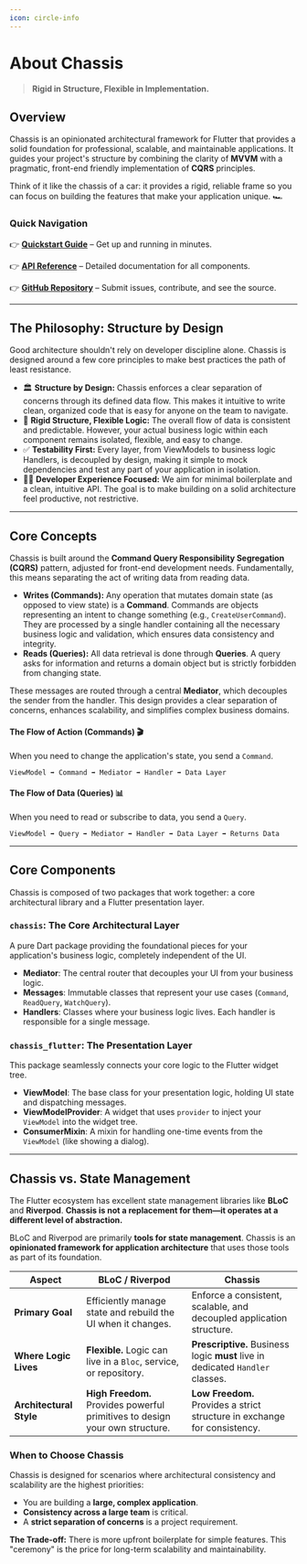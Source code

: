 ```yaml
---
icon: circle-info
---
```


# About Chassis

> **Rigid in Structure, Flexible in Implementation.**

## Overview

Chassis is an opinionated architectural framework for Flutter that provides a solid foundation for professional, scalable, and maintainable applications. It guides your project's structure by combining the clarity of **MVVM** with a pragmatic, front-end friendly implementation of **CQRS** principles.

Think of it like the chassis of a car: it provides a rigid, reliable frame so you can focus on building the features that make your application unique. 🏎️

### Quick Navigation

👉 [**Quickstart Guide**](00_quick_start.md) – Get up and running in minutes.

👉 [**API Reference**](https://pub.dev/documentation/chassis/latest/) – Detailed documentation for all components.

👉 [**GitHub Repository**](https://github.com/pierremrtn/chassis/issues) – Submit issues, contribute, and see the source.

***

## The Philosophy: Structure by Design

Good architecture shouldn't rely on developer discipline alone. Chassis is designed around a few core principles to make best practices the path of least resistance.

* 🏛️ **Structure by Design:** Chassis enforces a clear separation of concerns through its defined data flow. This makes it intuitive to write clean, organized code that is easy for anyone on the team to navigate.
* 🧩 **Rigid Structure, Flexible Logic:** The overall flow of data is consistent and predictable. However, your actual business logic within each component remains isolated, flexible, and easy to change.
* ✅ **Testability First:** Every layer, from ViewModels to business logic Handlers, is decoupled by design, making it simple to mock dependencies and test any part of your application in isolation.
* 🧑‍💻 **Developer Experience Focused:** We aim for minimal boilerplate and a clean, intuitive API. The goal is to make building on a solid architecture feel productive, not restrictive.

***

## Core Concepts

Chassis is built around the **Command Query Responsibility Segregation (CQRS)** pattern, adjusted for front-end development needs. Fundamentally, this means separating the act of writing data from reading data.

* **Writes (Commands):** Any operation that mutates domain state (as opposed to view state) is a **Command**. Commands are objects representing an intent to change something (e.g., `CreateUserCommand`). They are processed by a single handler containing all the necessary business logic and validation, which ensures data consistency and integrity.
* **Reads (Queries):** All data retrieval is done through **Queries**. A query asks for information and returns a domain object but is strictly forbidden from changing state.

These messages are routed through a central **Mediator**, which decouples the sender from the handler. This design provides a clear separation of concerns, enhances scalability, and simplifies complex business domains.

#### The Flow of Action (Commands) 🎬

When you need to change the application's state, you send a `Command`.

```
ViewModel ➡️ Command ➡️ Mediator ➡️ Handler ➡️ Data Layer
```

#### The Flow of Data (Queries) 📊

When you need to read or subscribe to data, you send a `Query`.

```
ViewModel ➡️ Query ➡️ Mediator ➡️ Handler ➡️ Data Layer ➡️ Returns Data
```

***

## Core Components

Chassis is composed of two packages that work together: a core architectural library and a Flutter presentation layer.

### **`chassis`**: The Core Architectural Layer

A pure Dart package providing the foundational pieces for your application's business logic, completely independent of the UI.

* **Mediator**: The central router that decouples your UI from your business logic.
* **Messages**: Immutable classes that represent your use cases (`Command`, `ReadQuery`, `WatchQuery`).
* **Handlers**: Classes where your business logic lives. Each handler is responsible for a single message.

### **`chassis_flutter`**: The Presentation Layer

This package seamlessly connects your core logic to the Flutter widget tree.

* **ViewModel**: The base class for your presentation logic, holding UI state and dispatching messages.
* **ViewModelProvider**: A widget that uses `provider` to inject your `ViewModel` into the widget tree.
* **ConsumerMixin**: A mixin for handling one-time events from the `ViewModel` (like showing a dialog).

***

## Chassis vs. State Management

The Flutter ecosystem has excellent state management libraries like **BLoC** and **Riverpod**. **Chassis is not a replacement for them—it operates at a different level of abstraction.**

BLoC and Riverpod are primarily **tools for state management**. Chassis is an **opinionated framework for application architecture** that uses those tools as part of its foundation.

| Aspect                  | BLoC / Riverpod                                                              | Chassis                                                                        |
| ----------------------- | ---------------------------------------------------------------------------- | ------------------------------------------------------------------------------ |
| **Primary Goal**        | Efficiently manage state and rebuild the UI when it changes.                 | Enforce a consistent, scalable, and decoupled application structure.           |
| **Where Logic Lives**   | **Flexible.** Logic can live in a `Bloc`, service, or repository.            | **Prescriptive.** Business logic **must** live in dedicated `Handler` classes. |
| **Architectural Style** | **High Freedom.** Provides powerful primitives to design your own structure. | **Low Freedom.** Provides a strict structure in exchange for consistency.      |

### When to Choose Chassis

Chassis is designed for scenarios where architectural consistency and scalability are the highest priorities:

* You are building a **large, complex application**.
* **Consistency across a large team** is critical.
* A **strict separation of concerns** is a project requirement.

**The Trade-off:** There is more upfront boilerplate for simple features. This "ceremony" is the price for long-term scalability and maintainability.
